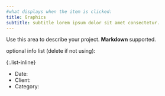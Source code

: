 ```yaml
---  
#what displays when the item is clicked:
title: Graphics
subtitle: subtitle lorem ipsum dolor sit amet consectetur.
---
```

Use this area to describe your project. **Markdown** supported.

optional info list (delete if not using):

{:.list-inline} 
- Date: 
- Client: 
- Category: 

